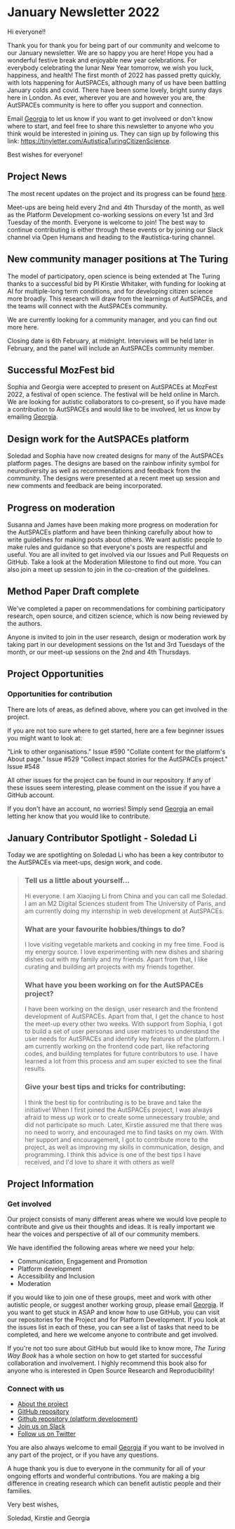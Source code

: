 # January Newsletter 2022

Hi everyone!!

Thank you for thank you for being part of our community and welcome to our January newsletter. 
We are so happy you are here! Hope you had a wonderful festive break and enjoyable new year celebrations. 
For everybody celebrating the lunar New Year tomorrow, we wish you luck, happiness, and health! 
The first month of 2022 has passed pretty quickly, with lots happening for AutSPACEs, although many of us have been battling January colds and covid. 
There have been some lovely, bright sunny days here in London. 
As ever, wherever you are and however you are, the AutSPACEs community is here to offer you support and connection.

Email [Georgia](mailto:gaitkenhead@turing.ac.uk) to let us know if you want to get involveed or don't know where to start, and feel free to share this newsletter to anyone who you think would be interested in joining us. 
They can sign up by following this link: https://tinyletter.com/AutisticaTuringCitizenScience.

Best wishes for everyone!

## Project News

The most recent updates on the project and its progress can be found [here](https://github.com/alan-turing-institute/AutisticaCitizenScience/tree/master/project-management/project-updates).

Meet-ups are being held every 2nd and 4th Thursday of the month, as well as the Platform Development co-working sessions on every 1st and 3rd Tuesday of the month. 
Everyone is welcome to join! The best way to continue contributing is either through these events or by joining our Slack channel via Open Humans and heading to the #autistica-turing channel.

## New community manager positions at The Turing

The model of participatory, open science is being extended at The Turing thanks to a successful bid by PI Kirstie Whitaker, with funding for looking at AI for multiple-long term conditions, and for developing citizen science more broadly. 
This research will draw from the learnings of AutSPACEs, and the teams will connect with the AutSPACEs community.

We are currently looking for a community manager, and you can find out more here.

Closing date is 6th February, at midnight. 
Interviews will be held later in February, and the panel will include an AutSPACEs community member.

## Successful MozFest bid

Sophia and Georgia were accepted to present on AutSPACEs at MozFest 2022, a festival of open science. 
The festival will be held online in March. 
We are looking for autistic collaborators to co-present, so if you have made a contribution to AutSPACEs and would like to be involved, let us know by emailing [Georgia](mailto:gaitkenhead@turing.ac.uk). 

## Design work for the AutSPACEs platform

Soledad and Sophia have now created designs for many of the AutSPACEs platform pages. 
The designs are based on the rainbow infinity symbol for neurodiversity as well as recommendations and feedback from the community. 
The designs were presented at a recent meet up session and new comments and feedback are being incorporated.

## Progress on moderation

Susanna and James have been making more progress on moderation for the AutSPACEs platform and have been thinking carefully about how to write guidelines for making posts about others. We want autistic people to make rules and guidance so that everyone's posts are respectful and useful. 
You are all invited to get involved via our Issues and Pull Requests on GitHub. 
Take a look at the Moderation Milestone to find out more. 
You can also join a meet up session to join in the co-creation of the guidelines.

## Method Paper Draft complete

We've completed a paper on recommendations for combining participatory research, open source, and citizen science, which is now being reviewed by the authors.

Anyone is invited to join in the user research, design or moderation work by taking part in our development sessions on the 1st and 3rd Tuesdays of the month, or our meet-up sessions on the 2nd and 4th Thursdays.

## Project Opportunities

### Opportunities for contribution

There are lots of areas, as defined above, where you can get involved in the project.

If you are not too sure where to get started, here are a few beginner issues you might want to look at:

"Link to other organisations." Issue #590
"Collate content for the platform's About page." Issue #529
"Collect impact stories for the AutSPACEs project." Issue #548

All other issues for the project can be found in our repository. If any of these issues seem interesting, please comment on the issue if you have a GitHub account. 

If you don't have an account, no worries! 
Simply send [Georgia](mailto:gaitkenhead@turing.ac.uk) an email letting her know that you would like to contribute.

## January Contributor Spotlight - Soledad Li

Today we are spotlighting on Soledad Li who has been a key contributor to the AutSPACEs via meet-ups, design work, and code.

>### Tell us a little about yourself...
>
>Hi everyone. 
>I am Xiaojing Li from China and you can call me Soledad. 
>I am an M2 Digital Sciences student from The University of Paris, and am currently doing my internship in web development at AutSPACEs.
>
>### What are your favourite hobbies/things to do?
> I love visiting vegetable markets and cooking in my free time. 
> Food is my energy source. 
> I love experimenting with new dishes and sharing dishes out with my family and my friends. 
> Apart from that, I like curating and building art projects with my friends together.
>### What have you been working on for the AutSPACEs project?
>
>I have been working on the design, user research and the frontend development of AutSPACEs. 
>Apart from that, I get the chance to host the meet-up every other two weeks. With support from Sophia, I got to build a set of user personas and user matrices to understand the user needs for AutSPACEs and identify key features of the platform. 
>I am currently working on the frontend code part, like refactoring codes, and building templates for future contributors to use. 
>I have learned a lot from this process and am super exicted to see the final results.
>
>### Give your best tips and tricks for contributing:
>
>I think the best tip for contributing is to be brave and take the initiative! 
>When I first joined the AutSPACEs project, I was always afraid to mess up work or to create some unnecessary trouble, and did not participate so much. 
>Later, Kirstie assured me that there was no need to worry, and encouraged me to find tasks on my own. 
>With her support and encouragement, I got to contribute more to the project, as well as improving my skills in communication, design, and programming. 
>I think this advice is one of the best tips I have received, and I'd love to share it with others as well!

## Project Information

### Get involved

Our project consists of many different areas where we would love people to contribute and give us their thoughts and ideas. 
It is really important we hear the voices and perspective of all of our community members.

We have identified the following areas where we need your help:

* Communication, Engagement and Promotion
* Platform development
* Accessibility and Inclusion
* Moderation

If you would like to join one of these groups, meet and work with other autistic people, or suggest another working group, please email [Georgia](mailto:gaitkenhead@turing.ac.uk). 
If you want to get stuck in ASAP and know how to use GitHub, you can visit our repositories for the Project and for Platform Development. 
If you look at the issues list in each of these, you can see a list of tasks that need to be completed, and here we welcome anyone to contribute and get involved.

If you're not too sure about GitHub but would like to know more, _The Turing Way Book_ has a whole section on how to get started for successful collaboration and involvement. 
I highly recommend this book also for anyone who is interested in Open Source Research and Reproducibility!

### Connect with us

* [About the project](https://alan-turing-institute.github.io/AutisticaCitizenScience/)
* [GitHub repository](https://github.com/alan-turing-institute/AutisticaCitizenScience)
* [Github repository (platform development)](https://github.com/alan-turing-institute/AutSPACEs) 
* [Join us on Slack](https://slackin.openhumans.org/)
* [Follow us on Twitter](https://twitter.com/AutSpaces)

You are also always welcome to email [Georgia](mailto:gaitkenhead@turing.ac.uk) if you want to be involved in any part of the project, or if you have any questions.

A huge thank you is due to everyone in the community for all of your ongoing efforts and wonderful contributions. 
You are making a big difference in creating research which can benefit autistic people and their families.

Very best wishes,

Soledad, Kirstie and Georgia
